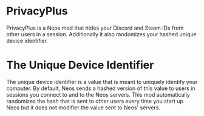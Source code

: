 # PrivacyPlus
 PrivacyPlus is a Neos mod that hides your Discord and Steam IDs from other users in a session.
 Additionally it also randomizes your hashed unique device identifier.

# The Unique Device Identifier
 The unique device identifier is a value that is meant to uniquely identify your computer.
 By default, Neos sends a hashed version of this value to users in sessions you connect to and to the Neos servers.
 This mod automatically randomizes the hash that is sent to other users every time you start up Neos but it does not modifier the value sent to Neos' servers.